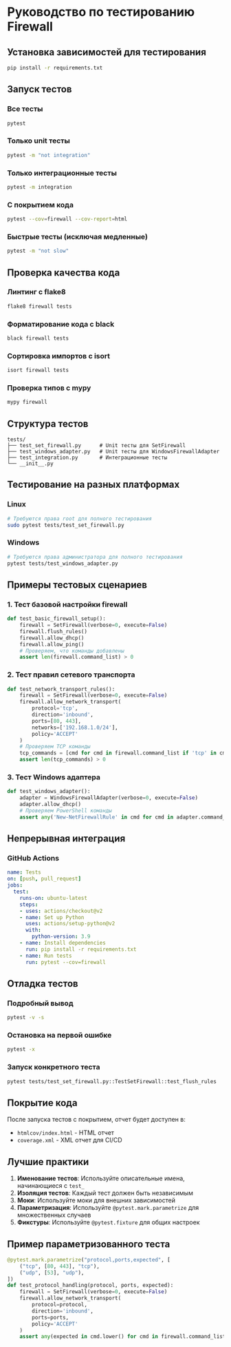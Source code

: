 # Руководство по тестированию Firewall

## Установка зависимостей для тестирования

```bash
pip install -r requirements.txt
```

## Запуск тестов

### Все тесты
```bash
pytest
```

### Только unit тесты
```bash
pytest -m "not integration"
```

### Только интеграционные тесты
```bash
pytest -m integration
```

### С покрытием кода
```bash
pytest --cov=firewall --cov-report=html
```

### Быстрые тесты (исключая медленные)
```bash
pytest -m "not slow"
```

## Проверка качества кода

### Линтинг с flake8
```bash
flake8 firewall tests
```

### Форматирование кода с black
```bash
black firewall tests
```

### Сортировка импортов с isort
```bash
isort firewall tests
```

### Проверка типов с mypy
```bash
mypy firewall
```

## Структура тестов

```
tests/
├── test_set_firewall.py      # Unit тесты для SetFirewall
├── test_windows_adapter.py   # Unit тесты для WindowsFirewallAdapter
├── test_integration.py       # Интеграционные тесты
└── __init__.py
```

## Тестирование на разных платформах

### Linux
```bash
# Требуются права root для полного тестирования
sudo pytest tests/test_set_firewall.py
```

### Windows
```bash
# Требуются права администратора для полного тестирования
pytest tests/test_windows_adapter.py
```

## Примеры тестовых сценариев

### 1. Тест базовой настройки firewall
```python
def test_basic_firewall_setup():
    firewall = SetFirewall(verbose=0, execute=False)
    firewall.flush_rules()
    firewall.allow_dhcp()
    firewall.allow_ping()
    # Проверяем, что команды добавлены
    assert len(firewall.command_list) > 0
```

### 2. Тест правил сетевого транспорта
```python
def test_network_transport_rules():
    firewall = SetFirewall(verbose=0, execute=False)
    firewall.allow_network_transport(
        protocol='tcp',
        direction='inbound',
        ports=[80, 443],
        networks=['192.168.1.0/24'],
        policy='ACCEPT'
    )
    # Проверяем TCP команды
    tcp_commands = [cmd for cmd in firewall.command_list if 'tcp' in cmd.lower()]
    assert len(tcp_commands) > 0
```

### 3. Тест Windows адаптера
```python
def test_windows_adapter():
    adapter = WindowsFirewallAdapter(verbose=0, execute=False)
    adapter.allow_dhcp()
    # Проверяем PowerShell команды
    assert any('New-NetFirewallRule' in cmd for cmd in adapter.command_list)
```

## Непрерывная интеграция

### GitHub Actions
```yaml
name: Tests
on: [push, pull_request]
jobs:
  test:
    runs-on: ubuntu-latest
    steps:
    - uses: actions/checkout@v2
    - name: Set up Python
      uses: actions/setup-python@v2
      with:
        python-version: 3.9
    - name: Install dependencies
      run: pip install -r requirements.txt
    - name: Run tests
      run: pytest --cov=firewall
```

## Отладка тестов

### Подробный вывод
```bash
pytest -v -s
```

### Остановка на первой ошибке
```bash
pytest -x
```

### Запуск конкретного теста
```bash
pytest tests/test_set_firewall.py::TestSetFirewall::test_flush_rules
```

## Покрытие кода

После запуска тестов с покрытием, отчет будет доступен в:
- `htmlcov/index.html` - HTML отчет
- `coverage.xml` - XML отчет для CI/CD

## Лучшие практики

1. **Именование тестов**: Используйте описательные имена, начинающиеся с `test_`
2. **Изоляция тестов**: Каждый тест должен быть независимым
3. **Моки**: Используйте моки для внешних зависимостей
4. **Параметризация**: Используйте `@pytest.mark.parametrize` для множественных случаев
5. **Фикстуры**: Используйте `@pytest.fixture` для общих настроек

## Пример параметризованного теста

```python
@pytest.mark.parametrize("protocol,ports,expected", [
    ("tcp", [80, 443], "tcp"),
    ("udp", [53], "udp"),
])
def test_protocol_handling(protocol, ports, expected):
    firewall = SetFirewall(verbose=0, execute=False)
    firewall.allow_network_transport(
        protocol=protocol,
        direction='inbound',
        ports=ports,
        policy='ACCEPT'
    )
    assert any(expected in cmd.lower() for cmd in firewall.command_list)
```
